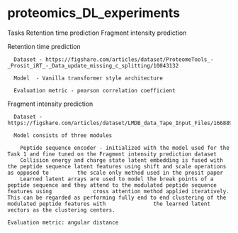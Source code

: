 # proteomics_DL_experiments

Tasks
  Retention time prediction 
  Fragment intensity prediction 
  
Retention time prediction

	  Dataset - https://figshare.com/articles/dataset/ProteomeTools_-_Prosit_iRT_-_Data_update_missing_c_splitting/10043132

	  Model  - Vanilla transformer style architecture 

	  Evaluation metric - pearson correlation coefficient
  
Fragment intensity prediction
  
	  Dataset - https://figshare.com/articles/dataset/LMDB_data_Tape_Input_Files/16688905

	  Model consists of three modules 

	    Peptide sequence encoder - initialized with the model used for the Task 1 and fine tuned on the Fragment intensity prediction dataset
	    Collision energy and charge state latent embedding is fused with the peptide sequence latent features using shift and scale operations as opposed to 	     the scale only method used in the prosit paper 
	    Learned latent arrays are used to model the break points of a peptide sequence and they attend to the modulated peptide sequence features using 		    cross attention method applied iteratively. This can be regarded as performing fully end to end clustering of the modulated peptide features with               the learned latent vectors as the clustering centers.
    
  	Evaluation metric: angular distance 

	

